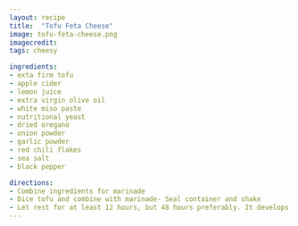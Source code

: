 ```yaml
---
layout: recipe
title:  "Tofu Feta Cheese"
image: tofu-feta-cheese.png
imagecredit: 
tags: cheesy

ingredients:
- exta firm tofu
- apple cider
- lemon juice
- extra virgin olive oil
- white miso paste
- nutritional yeast
- dried oregano
- onion powder
- garlic powder
- red chili flakes
- sea salt
- black pepper

directions:
- Combine ingredients for marinade
- Dice tofu and combine with marinade- Seal container and shake
- Let rest for at least 12 hours, but 48 hours preferably. It develops more flavor over time
---
```

